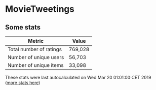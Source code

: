 # MovieTweetings
## Some stats

Metric | Value
--- | ---
Total number of ratings                 | 769,028
Number of unique users                  | 56,703
Number of unique items                  | 33,098
These stats were last autocalculated on Wed Mar 20 01:01:00 CET 2019  ([more stats here](./stats.md))

